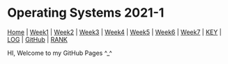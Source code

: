 # Operating Systems 2021-1
[Home](index) |
[Week1](W01) |
[Week2](W02) |
[Week3](W03) |
[Week4](W04) |
[Week5](W05) |
[Week6](W06) |
[Week7](W07) |
[KEY](TXT/mypubkey.txt) |
[LOG](TXT/mylog.txt) |
[GitHub](https://github.com/IlmaMannix/os211) |
[RANK](TXT/myrank.txt)

HI, Welcome to my GitHub Pages ^_^
